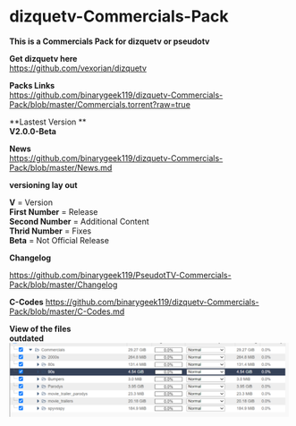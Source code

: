 
# dizquetv-Commercials-Pack<br />
**This is a Commercials Pack for dizquetv or pseudotv**<br />

**Get dizquetv here**<br />
https://github.com/vexorian/dizquetv<br />


**Packs Links**<br />
https://github.com/binarygeek119/dizquetv-Commercials-Pack/blob/master/Commercials.torrent?raw=true<br />

**Lastest Version **<br />
**V2.0.0-Beta**<br />

**News**<br />
https://github.com/binarygeek119/dizquetv-Commercials-Pack/blob/master/News.md

**versioning lay out**

**V** = Version<br />
**First Number** = Release<br />
**Second Number** = Additional Content<br />
**Thrid Number** = Fixes <br />
**Beta** = Not Official Release<br />

**Changelog**

https://github.com/binarygeek119/PseudotTV-Commercials-Pack/blob/master/Changelog


**C-Codes**
https://github.com/binarygeek119/dizquetv-Commercials-Pack/blob/master/C-Codes.md

**View of the files**<br />
**outdated** <br />
<img src="files.png" width="500">

